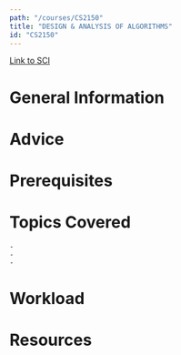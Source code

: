 ```yaml
---
path: "/courses/CS2150"
title: "DESIGN & ANALYSIS OF ALGORITHMS"
id: "CS2150"
---
```

[Link to SCI]("http://www.courses.sci.pitt.edu/courses/courses/view/CS-2150")

# General Information

# Advice


# Prerequisites
<!-- PREREQ_REPLACEMENT (Do not remove) -->

<!-- END PREREQ_REPLACEMENT (Do not remove) -->
# Topics Covered
	- 
	-
	-
# Workload

<!-- TESTIMONIALS
# Testimonials
This gets replaced with Gatsby, its
data comes from Google Sheets for easier
editing!
-->

# Resources
